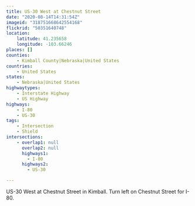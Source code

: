 ```yaml
---
title: US-30 West at Chestnut Street
date: "2020-08-14T14:31:54Z"
imageid: "318751668642554168"
flickrid: "50351640748"
location:
    latitude: 41.235658
    longitude: -103.66246
places: []
counties:
    - Kimball County|Nebraska|United States
countries:
    - United States
states:
    - Nebraska|United States
highwaytypes:
    - Interstate Highway
    - US Highway
highways:
    - I-80
    - US-30
tags:
    - Intersection
    - Shield
intersections:
    - overlap1: null
      overlap2: null
      highways1:
        - I-80
      highways2:
        - US-30

---
```

US-30 West at Chestnut Street in Kimball.  Turn left on Chestnut Street for I-80.